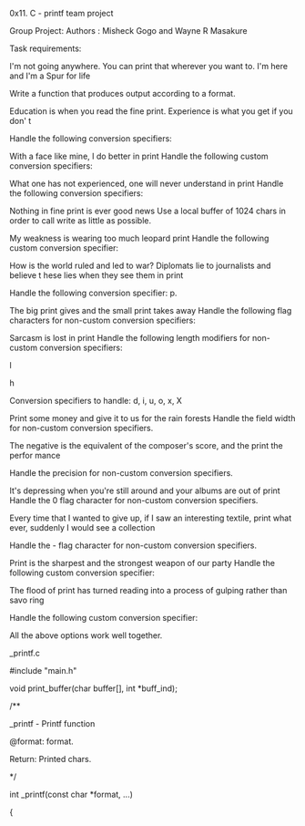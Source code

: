 0x11. C - printf team project

Group Project:
Authors : Misheck Gogo and Wayne R Masakure

Task requirements:

I'm not going anywhere. You can print that wherever you want to. I'm here and I'm
a Spur for life

Write a function that produces output according to a format.

Education is when you read the fine print. Experience is what you get if you don'
t

Handle the following conversion specifiers:

With a face like mine, I do better in print
Handle the following custom conversion specifiers:

What one has not experienced, one will never understand in print
Handle the following conversion specifiers:

Nothing in fine print is ever good news
Use a local buffer of 1024 chars in order to call write as little as possible.

My weakness is wearing too much leopard print
Handle the following custom conversion specifier:

How is the world ruled and led to war? Diplomats lie to journalists and believe t
hese lies when they see them in print

Handle the following conversion specifier: p.

The big print gives and the small print takes away
Handle the following flag characters for non-custom conversion specifiers:

Sarcasm is lost in print
Handle the following length modifiers for non-custom conversion specifiers:

l

h

Conversion specifiers to handle: d, i, u, o, x, X

Print some money and give it to us for the rain forests
Handle the field width for non-custom conversion specifiers.

The negative is the equivalent of the composer's score, and the print the perfor
mance

Handle the precision for non-custom conversion specifiers.

It's depressing when you're still around and your albums are out of print
Handle the 0 flag character for non-custom conversion specifiers.

Every time that I wanted to give up, if I saw an interesting textile, print what
ever, suddenly I would see a collection

Handle the - flag character for non-custom conversion specifiers.

Print is the sharpest and the strongest weapon of our party
Handle the following custom conversion specifier:

The flood of print has turned reading into a process of gulping rather than savo
ring

Handle the following custom conversion specifier:

All the above options work well together.

_printf.c

#include "main.h"

void print_buffer(char buffer[], int *buff_ind);

/**

_printf - Printf function

@format: format.

Return: Printed chars.

*/

int _printf(const char *format, ...)

{
